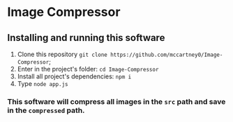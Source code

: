 # Image Compressor

## Installing and running this software
 1. Clone this repository ```git clone https://github.com/mccartney0/Image-Compressor```;
 2. Enter in the project's folder: ```cd Image-Compressor```
 3. Install all project's dependencies: ```npm i```
 4. Type ```node app.js```
 
### This software will compress all images in the ```src``` path and save in the ```compressed``` path.

